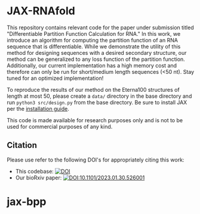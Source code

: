 # JAX-RNAfold

This repository contains relevant code for the paper under submission titled "Differentiable Partition Function Calculation for RNA." In this work, we introduce an algorithm for computing the partition function of an RNA sequence that is differentiable. While we demonstrate the utility of this method for designing sequences with a desired secondary structure, our method can be generalized to any loss function of the partition function. Additionally, our current implementation has a high memory cost and therefore can only be run for short/medium length sequences (<50 nt). Stay tuned for an optimized implementation!

To reproduce the results of our method on the Eterna100 structures of length at most 50, please create a `data/` directory in the base directory and run `python3 src/design.py` from the base directory. Be sure to install JAX per the [installation guide](https://github.com/google/jax#installation).

This code is made available for research purposes only and is not to be used for commercial purposes of any kind.

## Citation

Please use refer to the following DOI's for appropriately citing this work:
- This codebase: [![DOI](https://zenodo.org/badge/593600922.svg)](https://zenodo.org/badge/latestdoi/593600922)
- Our bioRxiv paper: [![DOI:10.1101/2023.01.30.526001](http://img.shields.io/badge/DOI-10.1101/2023.01.30.526001-B31B1B.svg)](https://doi.org/10.1101/2023.01.30.526001)

# jax-bpp
